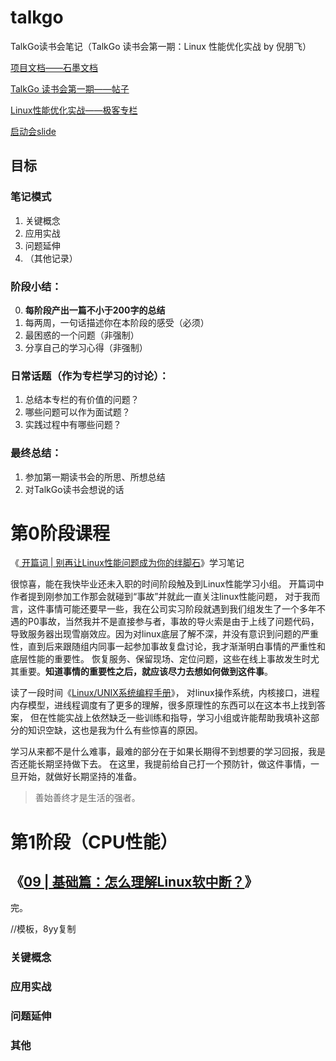 # talkgo
TalkGo读书会笔记（TalkGo 读书会第一期：Linux 性能优化实战 by 倪朋飞）

[项目文档——石墨文档](https://shimo.im/sheets/1lq7MgXnBphdeWAe/MODOC)

[TalkGo 读书会第一期——帖子](https://talkgo.org/t/topic/136)

[Linux性能优化实战——极客专栏](https://time.geekbang.org/column/intro/140)

[启动会slide](https://docs.google.com/presentation/d/16cNCT1aqSsuVA-TPep81NGFlYIM2AO9LPFoZgA1776Y/edit?usp=sharing)

## 目标
### 笔记模式
1. 关键概念
2. 应用实战
3. 问题延伸
4. （其他记录）
### 阶段小结：
0. **每阶段产出一篇不小于200字的总结**
1. 每两周，一句话描述你在本阶段的感受（必须）
2. 最困惑的一个问题（非强制）
3. 分享自己的学习心得（非强制）

### 日常话题（作为专栏学习的讨论）：
1. 总结本专栏的有价值的问题？
2. 哪些问题可以作为面试题？
3. 实践过程中有哪些问题？

### 最终总结：
1. 参加第一期读书会的所思、所想总结
2. 对TalkGo读书会想说的话

# 第0阶段课程
《[ 开篇词 | 别再让Linux性能问题成为你的绊脚石](https://time.geekbang.org/column/article/68728)》学习笔记


很惊喜，能在我快毕业还未入职的时间阶段触及到Linux性能学习小组。
开篇词中作者提到刚参加工作那会就碰到“事故”并就此一直关注linux性能问题，
对于我而言，这件事情可能还要早一些，我在公司实习阶段就遇到我们组发生了一个多年不遇的P0事故，当然我并不是直接参与者，事故的导火索是由于上线了问题代码，
导致服务器出现雪崩效应。因为对linux底层了解不深，并没有意识到问题的严重性，直到后来跟随组内同事一起参加事故复盘讨论，我才渐渐明白事情的严重性和底层性能的重要性。
恢复服务、保留现场、定位问题，这些在线上事故发生时尤其重要。**知道事情的重要性之后，就应该尽力去想如何做到这件事**。

读了一段时间《[Linux/UNIX系统编程手册](https://book.douban.com/subject/25809330/)》，
对linux操作系统，内核接口，进程内存模型，进线程调度有了更多的理解，很多原理性的东西可以在这本书上找到答案，
但在性能实战上依然缺乏一些训练和指导，学习小组或许能帮助我填补这部分的知识空缺，这也是我为什么有些惊喜的原因。

学习从来都不是什么难事，最难的部分在于如果长期得不到想要的学习回报，我是否还能长期坚持做下去。
在这里，我提前给自己打一个预防针，做这件事情，一旦开始，就做好长期坚持的准备。

>善始善终才是生活的强者。

# 第1阶段（CPU性能）

## 《[09 | 基础篇：怎么理解Linux软中断？](https://time.geekbang.org/column/article/71868)》



完。

//模板，8yy复制
### 关键概念


### 应用实战

### 问题延伸

### 其他
